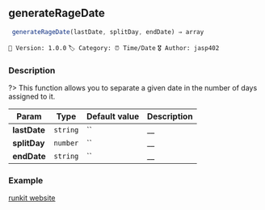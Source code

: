 ## generateRageDate 

```javascript
 generateRageDate(lastDate, splitDay, endDate) ⇒ array 
``` 


`📢 Version: 1.0.0`  `🏷️ Category: ⏰ Time/Date` `🎖️ Author: jasp402` 

### Description 


?> This function allows you to separate a given date in the number of days assigned to it. 


| Param | Type | Default value | Description |
| --- | --- | --- | --- |
| **lastDate** | `string` | `` | __ | 
| **splitDay** | `number` | `` | __ | 
| **endDate** | `string` | `` | __ | 



### Example 


[runkit website](@example ':include :type=iframe width=100% height=100%')


